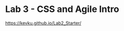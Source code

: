 # Lab 3 - CSS and Agile Intro
[https://kevku.github.io/Lab2_Starter/ ](https://kevku.github.io/sp24-cse110-lab3/)